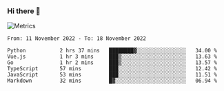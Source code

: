 ### Hi there 👋

![Metrics](https://github.com/radoapx/radoapx/blob/main/github-metrics.svg)

<!--START_SECTION:waka-->

```text
From: 11 November 2022 - To: 18 November 2022

Python           2 hrs 37 mins   ████████▓░░░░░░░░░░░░░░░░   34.00 %
Vue.js           1 hr 3 mins     ███▒░░░░░░░░░░░░░░░░░░░░░   13.63 %
Go               1 hr 2 mins     ███▒░░░░░░░░░░░░░░░░░░░░░   13.57 %
TypeScript       57 mins         ███░░░░░░░░░░░░░░░░░░░░░░   12.42 %
JavaScript       53 mins         ███░░░░░░░░░░░░░░░░░░░░░░   11.51 %
Markdown         32 mins         █▓░░░░░░░░░░░░░░░░░░░░░░░   06.94 %
```

<!--END_SECTION:waka-->

<!--
**radoapx/radoapx** is a ✨ _special_ ✨ repository because its `README.md` (this file) appears on your GitHub profile.

Here are some ideas to get you started:

- 🔭 I’m currently working on ...
- 🌱 I’m currently learning ...
- 👯 I’m looking to collaborate on ...
- 🤔 I’m looking for help with ...
- 💬 Ask me about ...
- 📫 How to reach me: ...
- 😄 Pronouns: ...
- ⚡ Fun fact: ...
-->
